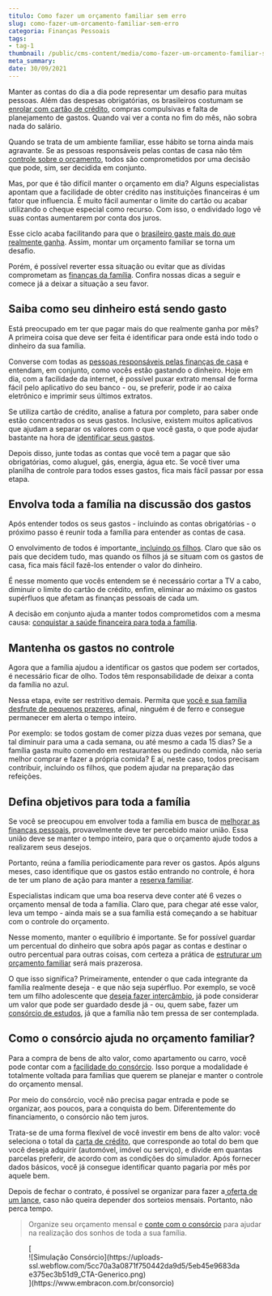 ```yaml
---
titulo: Como fazer um orçamento familiar sem erro
slug: como-fazer-um-orcamento-familiar-sem-erro
categoria: Finanças Pessoais
tags:
- tag-1
thumbnail: /public/cms-content/media/como-fazer-um-orcamento-familiar-sem-erro.jpg
meta_summary: 
date: 30/09/2021
---
```

Manter as contas do dia a dia pode representar um desafio para muitas pessoas. Além das despesas obrigatórias, os brasileiros costumam se [enrolar com cartão de crédito](https://www.embracon.com.br/blog/divida-de-cartao-de-credito-como-sair-dela-e-nao-entrar-mais), compras compulsivas e falta de planejamento de gastos. Quando vai ver a conta no fim do mês, não sobra nada do salário.

Quando se trata de um ambiente familiar, esse hábito se torna ainda mais agravante. Se as pessoas responsáveis pelas contas de casa não têm [controle sobre o orçamento](https://www.embracon.com.br/blog/7-dicas-para-comecar-a-sua-organizacao-financeira), todos são comprometidos por uma decisão que pode, sim, ser decidida em conjunto.

Mas, por que é tão difícil manter o orçamento em dia? Alguns especialistas apontam que a facilidade de obter crédito nas instituições financeiras é um fator que influencia. É muito fácil aumentar o limite do cartão ou acabar utilizando o cheque especial como recurso. Com isso, o endividado logo vê suas contas aumentarem por conta dos juros.

Esse ciclo acaba facilitando para que o [brasileiro gaste mais do que realmente ganha](https://www.embracon.com.br/blog/como-identificar-e-eliminar-gastos-desnecessarios). Assim, montar um orçamento familiar se torna um desafio.

Porém, é possível reverter essa situação ou evitar que as dívidas comprometam as [finanças da família](https://www.embracon.com.br/blog/financas-da-familia-como-ensinar-os-filhos-a-economizar-dinheiro). Confira nossas dicas a seguir e comece já a deixar a situação a seu favor.

Saiba como seu dinheiro está sendo gasto
----------------------------------------

Está preocupado em ter que pagar mais do que realmente ganha por mês? A primeira coisa que deve ser feita é identificar para onde está indo todo o dinheiro da sua família.

Converse com todas as [pessoas responsáveis pelas finanças de casa](https://www.embracon.com.br/blog/aprenda-como-montar-um-orcamento-familiar-em-5-passos) e entendam, em conjunto, como vocês estão gastando o dinheiro. Hoje em dia, com a facilidade da internet, é possível puxar extrato mensal de forma fácil pelo aplicativo do seu banco - ou, se preferir, pode ir ao caixa eletrônico e imprimir seus últimos extratos.

Se utiliza cartão de crédito, analise a fatura por completo, para saber onde estão concentrados os seus gastos. Inclusive, existem muitos aplicativos que ajudam a separar os valores com o que você gasta, o que pode ajudar bastante na hora de [identificar seus gastos](https://www.embracon.com.br/blog/como-identificar-e-eliminar-gastos-desnecessarios).

Depois disso, junte todas as contas que você tem a pagar que são obrigatórias, como aluguel, gás, energia, água etc. Se você tiver uma planilha de controle para todos esses gastos, fica mais fácil passar por essa etapa.

Envolva toda a família na discussão dos gastos
----------------------------------------------

Após entender todos os seus gastos - incluindo as contas obrigatórias - o próximo passo é reunir toda a família para entender as contas de casa.

O envolvimento de todos é importante,[ incluindo os filhos](https://www.embracon.com.br/blog/seu-filho-recebe-mesada-descubra-o-valor-ideal-para-cada-idade). Claro que são os pais que decidem tudo, mas quando os filhos já se situam com os gastos de casa, fica mais fácil fazê-los entender o valor do dinheiro.

É nesse momento que vocês entendem se é necessário cortar a TV a cabo, diminuir o limite do cartão de crédito, enfim, eliminar ao máximo os gastos supérfluos que afetam as finanças pessoais de cada um.

A decisão em conjunto ajuda a manter todos comprometidos com a mesma causa: [conquistar a saúde financeira para toda a família](https://www.embracon.com.br/blog/planeje-sua-vida-financeira-e-fique-sempre-no-azul).

Mantenha os gastos no controle
------------------------------

Agora que a família ajudou a identificar os gastos que podem ser cortados, é necessário ficar de olho. Todos têm responsabilidade de deixar a conta da família no azul.

Nessa etapa, evite ser restritivo demais. Permita que [você e sua família desfrute de pequenos prazeres](https://www.embracon.com.br/blog/confira-estas-4-dicas-financeiras-para-planejar-uma-viagem-em-familia), afinal, ninguém é de ferro e consegue permanecer em alerta o tempo inteiro.

Por exemplo: se todos gostam de comer pizza duas vezes por semana, que tal diminuir para uma a cada semana, ou até mesmo a cada 15 dias? Se a família gasta muito comendo em restaurantes ou pedindo comida, não seria melhor comprar e fazer a própria comida? E aí, neste caso, todos precisam contribuir, incluindo os filhos, que podem ajudar na preparação das refeições.

Defina objetivos para toda a família
------------------------------------

Se você se preocupou em envolver toda a família em busca de [melhorar as finanças pessoais](https://www.embracon.com.br/category/financas-pessoais), provavelmente deve ter percebido maior união. Essa união deve se manter o tempo inteiro, para que o orçamento ajude todos a realizarem seus desejos.

Portanto, reúna a família periodicamente para rever os gastos. Após alguns meses, caso identifique que os gastos estão entrando no controle, é hora de ter um plano de ação para manter a [reserva familiar](https://www.embracon.com.br/blog/reserva-financeira-como-preparar-a-sua).

Especialistas indicam que uma boa reserva deve conter até 6 vezes o orçamento mensal de toda a família. Claro que, para chegar até esse valor, leva um tempo - ainda mais se a sua família está começando a se habituar com o controle do orçamento.

Nesse momento, manter o equilíbrio é importante. Se for possível guardar um percentual do dinheiro que sobra após pagar as contas e destinar o outro percentual para outras coisas, com certeza a prática de [estruturar um orçamento familiar](https://www.embracon.com.br/blog/como-organizar-as-financas-do-casal) será mais prazerosa.

O que isso significa? Primeiramente, entender o que cada integrante da família realmente deseja - e que não seja supérfluo. Por exemplo, se você tem um filho adolescente que [deseja fazer intercâmbio](https://www.embracon.com.br/blog/por-que-fazer-um-intercambio-veja-7-bons-motivos), já pode considerar um valor que pode ser guardado desde já - ou, quem sabe, fazer um [consórcio de estudos](https://www.embracon.com.br/blog/tire-as-suas-duvidas-sobre-o-consorcio-de-educacao-embracon), já que a família não tem pressa de ser contemplada.

Como o consórcio ajuda no orçamento familiar?
---------------------------------------------

Para a compra de bens de alto valor, como apartamento ou carro, você pode contar com a [facilidade do consórcio](https://www.embracon.com.br/blog/afinal-o-que-e-o-consorcio). Isso porque a modalidade é totalmente voltada para famílias que querem se planejar e manter o controle do orçamento mensal.

Por meio do consórcio, você não precisa pagar entrada e pode se organizar, aos poucos, para a conquista do bem. Diferentemente do financiamento, o consórcio não tem juros.

Trata-se de uma forma flexível de você investir em bens de alto valor: você seleciona o total da [carta de crédito](https://www.embracon.com.br/blog/tudo-o-que-voce-precisa-saber-sobre-a-carta-de-credito-de-consorcios), que corresponde ao total do bem que você deseja adquirir (automóvel, imóvel ou serviço), e divide em quantas parcelas preferir, de acordo com as condições do simulador. Após fornecer dados básicos, você já consegue identificar quanto pagaria por mês por aquele bem.

Depois de fechar o contrato, é possível se organizar para fazer a[ oferta de um lance](https://www.embracon.com.br/blog/como-funcionam-os-tipos-de-lances-no-consorcio), caso não queira depender dos sorteios mensais. Portanto, não perca tempo.

> Organize seu orçamento mensal e [conte com o consórcio](https://www.embracon.com.br/consorcio) para ajudar na realização dos sonhos de toda a sua família.

<figure class="w-richtext-figure-type-image w-richtext-align-center">[<div>![Simulação Consórcio](https://uploads-ssl.webflow.com/5cc70a3a0871f750442da9d5/5eb45e9683dae375ec3b51d9_CTA-Generico.png)</div>](https://www.embracon.com.br/consorcio)</figure>
